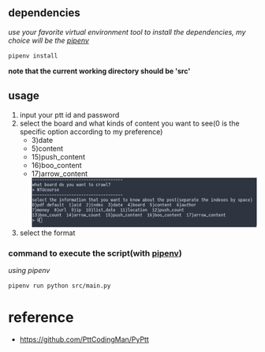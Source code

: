 ## dependencies
*use your favorite virtual environment tool to install the dependencies, my choice will be the [pipenv](https://github.com/pypa/pipenv)*
```sh
pipenv install
```
**note that the current working directory should be 'src'**


## usage
1. input your ptt id and password
2. select the board and what kinds of content you want to see(0 is the specific option according to my preference)
    - 3)date
    - 5)content 
    - 15)push_content
    - 16)boo_content
    - 17)arrow_content
![screen shot](./img/01.png)
3. select the format


### command to execute the script(with [pipenv](https://github.com/pypa/pipenv))
*using pipenv*
```sh
pipenv run python src/main.py
```


# reference
- https://github.com/PttCodingMan/PyPtt
